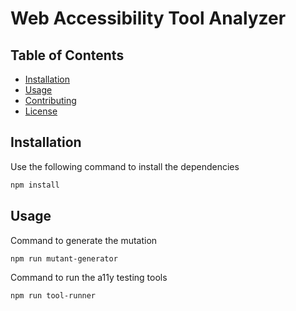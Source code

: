 # Web Accessibility Tool Analyzer

[//]: # (Description of your project goes here.)

## Table of Contents

- [Installation](#installation)
- [Usage](#usage)
- [Contributing](#contributing)
- [License](#license)

## Installation

Use the following command to install the dependencies

```bash
npm install
```

## Usage

Command to generate the mutation

```bash
npm run mutant-generator
```
Command to run the a11y testing tools

```bash
npm run tool-runner
```
